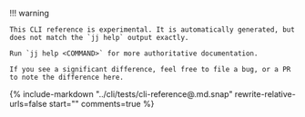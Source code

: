 <!-- The contents of the CLI reference is auto-generated by a Rust test.
 --- If `cargo insta` is installed, you can regenerate the CLI reference with:
 ---      cargo insta test --accept --workspace -- test_generate
 -->

!!! warning

    This CLI reference is experimental. It is automatically generated, but
    does not match the `jj help` output exactly.

    Run `jj help <COMMAND>` for more authoritative documentation.

    If you see a significant difference, feel free to file a bug, or a PR to note the difference here.


{%
  include-markdown "../cli/tests/cli-reference@.md.snap"
  rewrite-relative-urls=false
  start="<!-- BEGIN MARKDOWN-->"
  comments=true
%}
